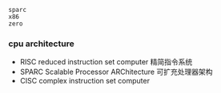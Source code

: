```
sparc
x86
zero
```

### cpu architecture 
* RISC reduced instruction set computer 精简指令系统
* SPARC Scalable Processor ARChitecture 可扩充处理器架构
* CISC complex instruction set computer